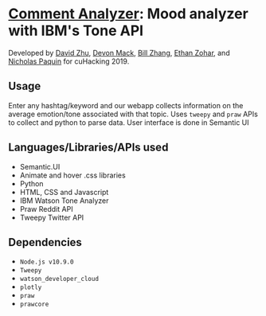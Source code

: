 # [Comment Analyzer](https://social-media-emotions.herokuapp.com/): Mood analyzer with IBM's Tone API

Developed by [David Zhu](https://github.com/davidhzhu), [Devon Mack](https://github.com/devonpmack), [Bill Zhang](https://github.com/billzzhang), [Ethan Zohar](https://github.com/ethanzohar), and [Nicholas Paquin](https://github.com/nicholaspaquin) for cuHacking 2019.

## Usage

Enter any hashtag/keyword and our webapp collects information on the average emotion/tone associated with that topic. Uses `tweepy` and `praw` APIs to collect and python to parse data. User interface is done in Semantic UI

## Languages/Libraries/APIs used

- Semantic.UI
- Animate and hover .css libraries
- Python
- HTML, CSS and Javascript
- IBM Watson Tone Analyzer
- Praw Reddit API
- Tweepy Twitter API

## Dependencies

- `Node.js v10.9.0`
- `Tweepy`
- `watson_developer_cloud`
- `plotly`
- `praw`
- `prawcore`
